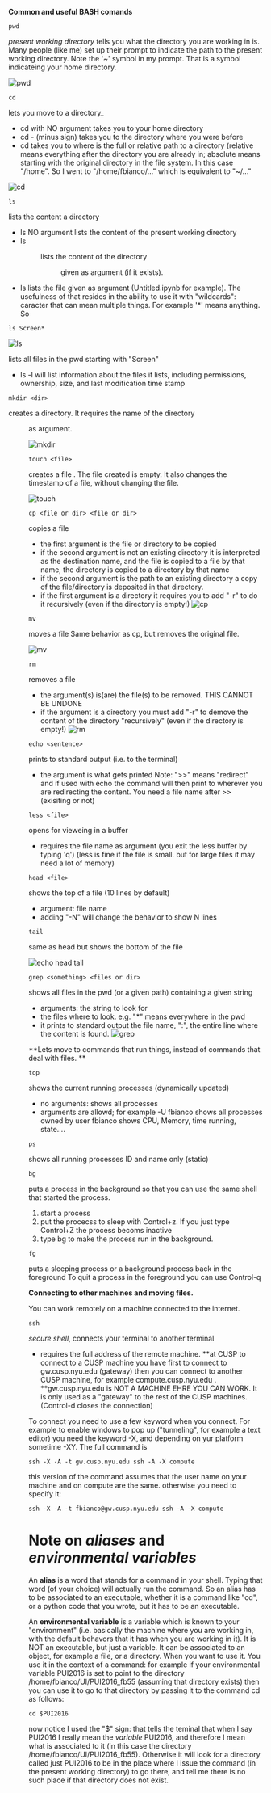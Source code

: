 **Common and useful BASH comands**

```
pwd
```
    
_present working directory_
tells you what the directory you are working in is. 
Many people (like me) set up their prompt to indicate the path to the present working directory. 
Note the '~' symbol in my prompt. That is a symbol indicateing your home directory.
    
![pwd](ScreenShots/pwd.png "pwd")
    
```
cd
```
    
lets you move to a directory_ 
- cd with NO argument takes you to your home directory
- cd - (minus sign) takes you to the directory where you were before
- cd <path> takes you to <path> where <path> is the full or relative path to a directory (relative means everything after the directory you are already in; absolute means starting with the original directory in the file system. In this case "/home". So I went to "/home/fbianco/..." which is equivalent to "~/..."

![cd](ScreenShots/cd.png "cd")

    
```
ls
```
    
lists the content a directory
- ls NO argument lists the content of the present working directory 
- ls <dir>  lists the content of the directory <dir> given as argument (if it exists). 
- ls <file> lists the file given as argument (Untitled.ipynb for example). The usefulness of that resides in the ability to use it with "wildcards": caracter that can mean multiple things. For example '\*' means  anything. So 
    
```
ls Screen* 
```

![ls](ScreenShots/ls.png "ls")


lists all files in the pwd starting with "Screen"
- ls -l will list information about the files it lists, including permissions, ownership, size, and last modification time stamp
    
```
mkdir <dir>
```
    
creates a directory. It requires the name of the directory <dir> as argument.

![mkdir](ScreenShots/mkdir.png "mkdir")

```
touch <file>
```
    
creates a file <file>. The file created is empty. 
It also changes the timestamp of a file, without changing the file. 

![touch](ScreenShots/touch.png "touch")

    
```
cp <file or dir> <file or dir>
```
    
copies a file
- the first argument is the file or directory to be copied
- if the second argument is not an existing directory it is interpreted as the destination name, and the file is copied to a file by that name, the directory is copied to a directory by that name
- if the second argument is the path to an existing directory a copy of the file/directory is deposited in that directory. 
- if the first argument is a directory it requires you to add "-r" to do it recursively (even if the directory is empty!) 
![cp](ScreenShots/cp.png "cp")

    
```
mv
```
    
moves a file
Same behavior as cp, but removes the original file. 
    
![mv](ScreenShots/mv.png "mv")

```
rm
```
    
removes a file
- the argument(s) is(are) the file(s) to be removed. THIS CANNOT BE UNDONE
- if the argument is a directory you must add "-r" to demove the content of the directory "recursively" (even if the directory is empty!)
![rm](ScreenShots/rm.png "rm")

    
```
echo <sentence>
``` 

prints to standard output (i.e. to the terminal)
- the argument is what gets printed
Note:  ">>" means "redirect" and if used with echo the command will then print to wherever you are redirecting the content. You need a file name after >> (exisiting or not)
    
```
less <file>
```
    
opens <file> for vieweing in a buffer
- requires the file name as argument (you exit the less buffer by typing 'q')
(less is fine if the file is small. but for large files it may need a lot of memory)
    
```
head <file>
```
    
shows the top of a file (10 lines by default)
- argument: file name
- adding "-N" will change the behavior to show N lines
    
```
tail
```
    
same as head but shows the bottom of the file

![echo head tail](ScreenShots/echo_head_tail.png "echo head tail")


```
grep <something> <files or dir>
```
    
    
shows all files in the pwd (or a given path) containing a given string
- arguments: the string to look for
- the files where to look. e.g. "*" means everywhere in the pwd
- it prints to standard output the file name, ":", the entire line where the content is found.
![grep](ScreenShots/grep.png "grep")



**Lets move to commands that run things, instead of commands that deal with files. **


```
top
```
    
shows the current running processes (dynamically updated)
- no arguments: shows all processes
- arguments are allowd; for example -U fbianco shows all processes owned by user fbianco
shows CPU, Memory, time running, state....

```
ps 
```
    
shows all running processes ID and name only (static)

```
bg 
```
    
puts a process in the background so that you can use the same shell that started the process. 
1. start a process
2. put the procecss to sleep with Control+z. If you just type Control+Z the process becoms inactive
3. type bg to make the process run in the background. 
    
```
fg
```
    
puts a sleeping process or a background process back in the foreground
To quit a process in the foreground you can use Control-q

**Connecting to other machines and moving files.**

You can work remotely on a machine connected to the internet.

```
ssh
```
    
_secure shell_, connects your terminal to another terminal
- requires the full address of the remote machine. 
**at CUSP to connect to a CUSP machine you have first to connect to gw.cusp.nyu.edu (gateway) then you can connect to another CUSP machine, for example compute.cusp.nyu.edu . 
**gw.cusp.nyu.edu is NOT A MACHINE EHRE YOU CAN WORK. It is only used as a "gateway" to the rest of the CUSP machines.
(Control-d closes the connection)
    
To connect you need to use a few keyword when you connect. For example to enable windows to pop up ("tunneling", for example a text editor) you need the keyword -X, and depending on yur platform sometime -XY. 
The full command is 
    
```
ssh -X -A -t gw.cusp.nyu.edu ssh -A -X compute

```

this version of the command assumes that the user name on your machine and on compute are the same. otherwise you need to specify it:     

```
ssh -X -A -t fbianco@gw.cusp.nyu.edu ssh -A -X compute
```


# Note on _aliases_ and _environmental variables_
An __alias__ is a word that stands for a command in your shell. Typing that word (of your choice) will actually run the command. So an alias has to be associated to an executable, whether it is a command like "cd", or a python code that you wrote, but it has to be an executable. 

An __environmental variable__ is a variable which is known to your "environment" (i.e. basically the machine where you are working in, with the default behavors that it has when you are working in it). It is NOT an executable, but just a variable. It can be associated to an object, for example a file, or a directory. When you want to use it. You use it in the context of a command: for example if your environmental variable PUI2016 is set to point to the directory /home/fbianco/UI/PUI2016_fb55 (assuming that directory exists) then you can use it to go to that directory by passing it to the command cd as follows:

```
cd $PUI2016
```

now notice I used the "$" sign: that tells the teminal that when I say PUI2016 I really mean the _variable_ PUI2016, and therefore I mean what is associated to it (in this case the directory /home/fbianco/UI/PUI2016_fb55). Otherwise it will look for a directory called just PUI2016 to be in the place where I issue the command (in the present working directory) to go there, and tell me there is no such place if that directory does not exist. 







    
